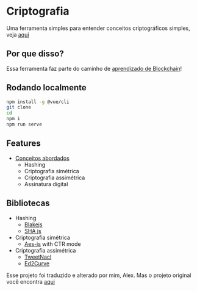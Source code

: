 # Criptografia

Uma ferramenta simples para entender conceitos criptográficos simples, veja [aqui](https://alextnetto.github.io/crypto/)

## Por que disso?

Essa ferramenta faz parte do caminho de [aprendizado de Blockchain](https://github.com/Alextnetto/blockchain-roadmap)!

## Rodando localmente

```bash
npm install -g @vue/cli
git clone
cd
npm i
npm run serve
```

## Features

- [Conceitos abordados](docs/README.md)
  - Hashing
  - Criptografia simétrica
  - Criptografia assimétrica
  - Assinatura digital

## Bibliotecas

- Hashing
  - [Blakejs](https://www.npmjs.com/package/blakejs)
  - [SHA js](https://www.npmjs.com/package/sha.js)
- Criptografia simétrica
  - [Aes-js](https://www.npmjs.com/package/aes-js) with CTR mode
- Criptografia assimétrica
  - [TweetNacl](https://www.npmjs.com/package/tweetnacl)
  - [Ed2Curve](https://www.npmjs.com/package/ed2curve)

Esse projeto foi traduzido e alterado por mim, Alex. Mas o projeto original você encontra [aqui](https://github.com/Vishwas1/crypto)
